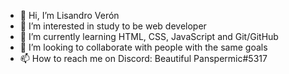 - 👋 Hi, I’m Lisandro Verón
- 👀 I’m interested in study to be web developer
- 🌱 I’m currently learning HTML, CSS, JavaScript and Git/GitHub
- 💞️ I’m looking to collaborate with people with the same goals
- 📫 How to reach me on Discord: Beautiful Panspermic#5317

<!---
lisandroveron/lisandroveron is a ✨ special ✨ repository because its `README.md` (this file) appears on your GitHub profile.
You can click the Preview link to take a look at your changes.
--->
